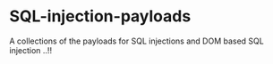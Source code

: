 # SQL-injection-payloads
A collections of the payloads for SQL injections and DOM based SQL injection ..!!
